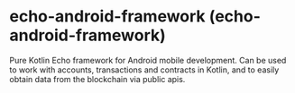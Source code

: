 # echo-android-framework (echo-android-framework)

Pure Kotlin Echo framework for Android mobile development. Can be used to work with accounts, transactions and contracts in Kotlin, and to easily obtain data from the blockchain via public apis.
